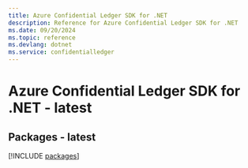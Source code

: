 ```yaml
---
title: Azure Confidential Ledger SDK for .NET
description: Reference for Azure Confidential Ledger SDK for .NET
ms.date: 09/20/2024
ms.topic: reference
ms.devlang: dotnet
ms.service: confidentialledger
---
```

# Azure Confidential Ledger SDK for .NET - latest
## Packages - latest
[!INCLUDE [packages](confidential-ledger-index.md)]